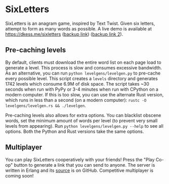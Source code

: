 # SixLetters
SixLetters is an anagram game, inspired by Text Twist. Given six letters,
attempt to form as many words as possible.  A live demo is available at
https://dkess.me/sixletters ([backup link](https://www.ocf.berkeley.edu/~dkessler/sixletters/)) ([backup link 2](https://dkess.github.io/sixletters/)).

## Pre-caching levels
By default, clients must download the entire word list on each page load to generate a level. This process is slow and consumes excessive bandwidth. As an alternative, you can run `python levelgens/levelgen.py` to pre-cache every possible level. This script creates a `levels` directory and generates 1742 levels which consume 6.9M of disk space. The script takes ~30 seconds when run with PyPy or 3-4 minutes when run with CPython on a modern computer. If this is too slow, you can use the alternate Rust version, which runs in less than a second (on a modern computer): `rustc -O levelgens/levelgen.rs && ./levelgen`.

Pre-caching levels also allows for extra options. You can blacklist obscene words, set the minimum amount of words per level (to prevent very small levels from appearing). Run `python levelgens/levelgen.py --help` to see all options. Both the Python and Rust versions take the same options.

## Multiplayer
You can play SixLetters cooperatively with your friends! Press the "Play Co-op" button to generate a link that you can send to anyone. The server is written in Erlang and its [source](https://github.com/dkess/slserver) is on GitHub. Competitive multiplayer is coming soon!
